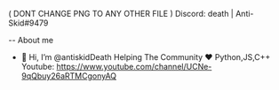 ( DONT CHANGE PNG TO ANY OTHER FILE )
Discord: death | Anti-Skid#9479




-- About me 
- 👋 Hi, I’m @antiskidDeath
Helping The Community ❤
Python,JS,C++
Youtube: https://www.youtube.com/channel/UCNe-9qQbuy26aRTMCgonyAQ

